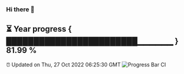 ### Hi there 👋
⏳ Year progress { ████████████████████████▁▁▁▁▁▁ } 81.99 %
---
⏰ Updated on Thu, 27 Oct 2022 06:25:30 GMT
![Progress Bar CI](https://github.com/liununu/liununu/workflows/Progress%20Bar%20CI/badge.svg)
